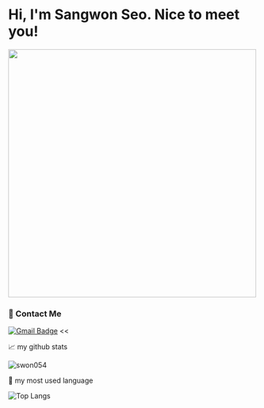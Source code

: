 
# Hi, I'm Sangwon Seo. Nice to meet you!
<img src="https://media.giphy.com/media/xT9IgB5Q6QYqarxeIU/giphy.gif" width="500px">

### :e-mail: Contact Me 
[![Gmail Badge](https://img.shields.io/badge/Gmail-d14836?style=flat-square&logo=Gmail&logoColor=white&link=mailto:sangwon1473@gmail.com)](mailto:sangwon1473@gmail.com) << 

📈 my github stats

<p align="left"> <img src="https://github-readme-stats.vercel.app/api?username=swon054&show_icons=true&theme=gotham" alt="swon054" /></p>

👀 my most used language

![Top Langs](https://github-readme-stats.vercel.app/api/top-langs/?username=Swon054&layout=compact&title_color=007bff&text_color=e7e7e7&icon_color=007bff&bg_color=171c28)
